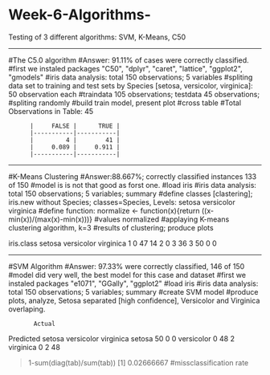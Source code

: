 # Week-6-Algorithms-
Testing of 3 different algorithms: SVM, K-Means, C50
_____________________________________________________________________________
#The C5.0 algorithm
#Answer: 91.11% of cases were correctly classified.
#first we instaled packages "C50", "dplyr", "caret", "lattice", "ggplot2", "gmodels"
#iris data analysis: total 150 observations; 5 variables
#spliting data set to training and test sets by Species [setosa, versicolor, virginica]: 50 observation each
#traindata 105 observations; testdata 45 observations;
#spliting randomly
#build train model, present plot
#cross table
#Total Observations in Table:  45 

 
          |     FALSE |      TRUE | 
          |-----------|-----------|
          |         4 |        41 | 
          |     0.089 |     0.911 | 
          |-----------|-----------|
_____________________________________________________________________________________
#K-Means Clustering
#Answer:88.667%; correctly classified instances 133 of 150
#model is is not that good as forst one.
#load iris
#iris data analysis: total 150 observations; 5 variables; summary
#define classes [clastering]; iris.new without Species; classes=Species, Levels: setosa versicolor virginica
#define function: normalize <- function(x){return ((x-min(x))/(max(x)-min(x)))}
#values normalized
#applaying K-means clustering algorithm, k=3
#results of clustering; produce plots

iris.class
    setosa versicolor virginica
  1      0         47        14
  2      0          3        36
  3     50          0         0
  __________________________________________________________________________________________
#SVM Algorithm
#Answer: 97.33% were correctly classified, 146 of 150
#model did very well, the best model for this case and dataset
#first we instaled packages "e1071", "GGally", "ggplot2"
#load iris
#iris data analysis: total 150 observations; 5 variables; summary
#create SVM model
#produce plots, analyze, Setosa separated [high confidence], Versicolor and Virginica overlaping.


           Actual
Predicted    setosa versicolor virginica
  setosa         50          0         0
  versicolor      0         48         2
  virginica       0          2        48
> 1-sum(diag(tab)/sum(tab))
[1] 0.02666667 #missclassification rate
